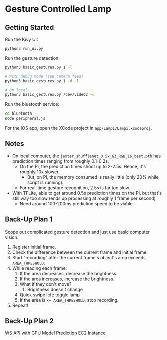 # Gesture Controlled Lamp

## Getting Started

Run the Kivy UI:

```bash
python3 run_ui.py
```

Run the gesture detection:

```bash
python3 basic_gestures.py 1 -l

# With debug mode (see camera feed)
python3 basic_gestures.py 1 -d -l

# On local
python3 basic_gestures.py /dev/video2 -d
```

Run the bluetooth service:

```bash
cd bluetooth
node peripheral.js
```

For the IOS app, open the XCode project in `app/Lampi/Lampi.xcodeproj`.

## Notes

- On local computer, the `jester_shufflenet_0.5x_G3_RGB_16_best.pth` has prediction times ranging from roughly 0.1-0.2s.
  - On the Pi, the prediction times shoot up to 2-2.5s. Hence, it's roughly 10x slower.
    - But, on Pi, the memory consumed is really little (only 20% while script is running).
  - For real-time gesture recognition, 2.5s is far too slow.
- With TFLite, able to get around 0.5s prediction times on the Pi, but that's still way too slow (ends up processing at roughly 1 frame per second)
  - Need around 100-200ms prediction speed to be viable.

## Back-Up Plan 1

Scope out complicated gesture detection and just use basic computer vision.

1. Register initial frame.
2. Check the difference between the current frame and initial frame.
3. Start "recording" after the current frame's object's area exceeds `AREA_THRESHOLD`.
4. While reading each frame:
   1. If the area decreases, decrease the brightness.
   2. If the area increases, increase the brightness.
   3. What if they don't move?
      1. Brightness doesn't change
   4. Quick swipe left: toggle lamp
   5. If the area is `<= AREA_THRESHOLD`, stop recording.
5. Repeat!

## Back-Up Plan 2

WS API with GPU Model Prediction EC2 Instance
